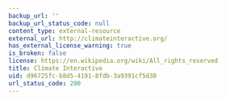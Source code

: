 ```yaml
---
backup_url: ''
backup_url_status_code: null
content_type: external-resource
external_url: http://climateinteractive.org/
has_external_license_warning: true
is_broken: false
license: https://en.wikipedia.org/wiki/All_rights_reserved
title: Climate Interactive
uid: d96725fc-b8d5-4191-8fdb-3a9391cf5d30
url_status_code: 200
---
```

